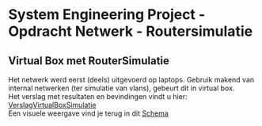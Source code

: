 # System Engineering Project - Opdracht Netwerk - Routersimulatie

## Virtual Box met RouterSimulatie 
Het netwerk werd eerst (deels) uitgevoerd op laptops. Gebruik makend van internal netwerken (ter simulatie van vlans), gebeurt dit in virtual box. <br/>
Het verslag met resultaten en bevindingen vindt u hier: [VerslagVirtualBoxSimulatie](Verslag.md) <br/>
Een visuele weergave vind je terug in dit [Schema](../Images/NetwerkSetupInternalNetworksRev2_20230331.pdf)

